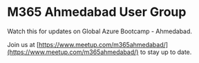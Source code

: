 # M365 Ahmedabad User Group
Watch this for updates on Global Azure Bootcamp - Ahmedabad.
  
  
Join us at [https://www.meetup.com/m365ahmedabad/](https://www.meetup.com/m365ahmedabad/) to stay up to date.
